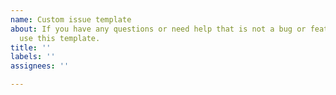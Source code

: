 ```yaml
---
name: Custom issue template
about: If you have any questions or need help that is not a bug or feature request,
  use this template.
title: ''
labels: ''
assignees: ''

---
```



